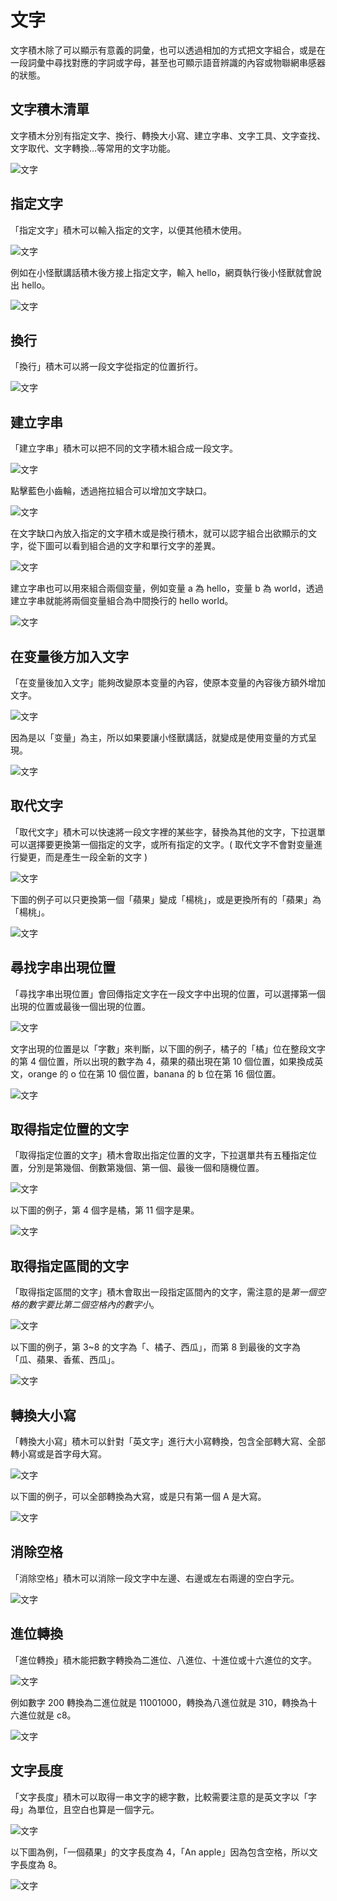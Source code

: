 # 文字

文字積木除了可以顯示有意義的詞彙，也可以透過相加的方式把文字組合，或是在一段詞彙中尋找對應的字詞或字母，甚至也可顯示語音辨識的內容或物聯網串感器的狀態。

## 文字積木清單

文字積木分別有指定文字、換行、轉換大小寫、建立字串、文字工具、文字查找、文字取代、文字轉換...等常用的文字功能。

![文字](../images/zh-tw/docs/webbit/basic/text-01.jpg)

## 指定文字

「指定文字」積木可以輸入指定的文字，以便其他積木使用。

![文字](../images/zh-tw/docs/webbit/basic/text-02.jpg)

例如在小怪獸講話積木後方接上指定文字，輸入 hello，網頁執行後小怪獸就會說出 hello。

![文字](../images/zh-tw/docs/webbit/basic/text-03.jpg)

## 換行

「換行」積木可以將一段文字從指定的位置折行。

![文字](../images/zh-tw/docs/webbit/basic/text-04.jpg)

## 建立字串

「建立字串」積木可以把不同的文字積木組合成一段文字。

![文字](../images/zh-tw/docs/webbit/basic/text-05.jpg)

點擊藍色小齒輪，透過拖拉組合可以增加文字缺口。

![文字](../images/zh-tw/docs/webbit/basic/text-06.gif)

在文字缺口內放入指定的文字積木或是換行積木，就可以認字組合出欲顯示的文字，從下圖可以看到組合過的文字和單行文字的差異。

![文字](../images/zh-tw/docs/webbit/basic/text-07.jpg)

建立字串也可以用來組合兩個变量，例如变量 a 為 hello，变量 b 為 world，透過建立字串就能將兩個变量組合為中間換行的 hello world。

![文字](../images/zh-tw/docs/webbit/basic/text-08.jpg)

## 在变量後方加入文字

「在变量後加入文字」能夠改變原本变量的內容，使原本变量的內容後方額外增加文字。

![文字](../images/zh-tw/docs/webbit/basic/text-09.jpg)

因為是以「变量」為主，所以如果要讓小怪獸講話，就變成是使用变量的方式呈現。

![文字](../images/zh-tw/docs/webbit/basic/text-10.jpg)


## 取代文字

「取代文字」積木可以快速將一段文字裡的某些字，替換為其他的文字，下拉選單可以選擇要更換第一個指定的文字，或所有指定的文字。( 取代文字不會對变量進行變更，而是產生一段全新的文字 )

![文字](../images/zh-tw/docs/webbit/basic/text-11.jpg)

下圖的例子可以只更換第一個「蘋果」變成「楊桃」，或是更換所有的「蘋果」為「楊桃」。

![文字](../images/zh-tw/docs/webbit/basic/text-12.jpg)

## 尋找字串出現位置

「尋找字串出現位置」會回傳指定文字在一段文字中出現的位置，可以選擇第一個出現的位置或最後一個出現的位置。

![文字](../images/zh-tw/docs/webbit/basic/text-13.jpg)

文字出現的位置是以「字數」來判斷，以下圖的例子，橘子的「橘」位在整段文字的第 4 個位置，所以出現的數字為 4，蘋果的蘋出現在第 10 個位置，如果換成英文，orange 的 o 位在第 10 個位置，banana 的 b 位在第 16 個位置。

![文字](../images/zh-tw/docs/webbit/basic/text-14.jpg)

## 取得指定位置的文字

「取得指定位置的文字」積木會取出指定位置的文字，下拉選單共有五種指定位置，分別是第幾個、倒數第幾個、第一個、最後一個和隨機位置。

![文字](../images/zh-tw/docs/webbit/basic/text-15.jpg)

以下圖的例子，第 4 個字是橘，第 11 個字是果。

![文字](../images/zh-tw/docs/webbit/basic/text-16.jpg)


## 取得指定區間的文字

「取得指定區間的文字」積木會取出一段指定區間內的文字，需注意的是*第一個空格的數字要比第二個空格內的數字小*。

![文字](../images/zh-tw/docs/webbit/basic/text-17.jpg)

以下圖的例子，第 3~8 的文字為「、橘子、西瓜」，而第 8 到最後的文字為「瓜、蘋果、香蕉、西瓜」。

![文字](../images/zh-tw/docs/webbit/basic/text-18.jpg)


## 轉換大小寫

「轉換大小寫」積木可以針對「英文字」進行大小寫轉換，包含全部轉大寫、全部轉小寫或是首字母大寫。

![文字](../images/zh-tw/docs/webbit/basic/text-19.jpg)

以下圖的例子，可以全部轉換為大寫，或是只有第一個 A 是大寫。

![文字](../images/zh-tw/docs/webbit/basic/text-20.jpg)


## 消除空格

「消除空格」積木可以消除一段文字中左邊、右邊或左右兩邊的空白字元。

![文字](../images/zh-tw/docs/webbit/basic/text-21.jpg) 

## 進位轉換

「進位轉換」積木能把數字轉換為二進位、八進位、十進位或十六進位的文字。

![文字](../images/zh-tw/docs/webbit/basic/text-22.jpg) 

例如數字 200 轉換為二進位就是 11001000，轉換為八進位就是 310，轉換為十六進位就是 c8。

![文字](../images/zh-tw/docs/webbit/basic/text-23.jpg) 

## 文字長度

「文字長度」積木可以取得一串文字的總字數，比較需要注意的是英文字以「字母」為單位，且空白也算是一個字元。

![文字](../images/zh-tw/docs/webbit/basic/text-24.jpg) 

以下圖為例，「一個蘋果」的文字長度為 4，「An apple」因為包含空格，所以文字長度為 8。

![文字](../images/zh-tw/docs/webbit/basic/text-25.jpg) 

